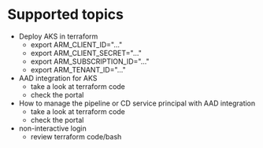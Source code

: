 # Supported topics
- Deploy AKS in terraform
  - export ARM_CLIENT_ID="..."
  - export ARM_CLIENT_SECRET="..."
  - export ARM_SUBSCRIPTION_ID="..."
  - export ARM_TENANT_ID="..."
- AAD integration for AKS
  - take a look at terraform code
  - check the portal
- How to manage the pipeline or CD service principal with AAD integration 
  - take a look at terraform code
  - check the portal
- non-interactive login
  - review terraform code/bash